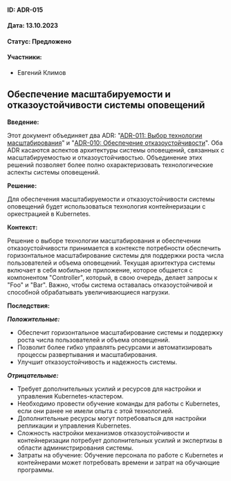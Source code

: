 #### ID: ADR-015

#### Дата: 13.10.2023

#### Статус: Предложено

#### Участники:
* Евгений Климов

## Обеспечение масштабируемости и отказоустойчивости системы оповещений

**Введение:**

Этот документ объединяет два ADR: "[ADR-011: Выбор технологии масштабирования](adr_011.md)" и "[ADR-010: Обеспечение отказоустойчивости](adr_010.md)". Оба ADR касаются аспектов архитектуры системы оповещений, связанных с масштабируемостью и отказоустойчивостью. Объединение этих решений позволяет более полно охарактеризовать технологические аспекты системы оповещений.

**Решение:**

Для обеспечения масштабируемости и отказоустойчивости системы оповещений будет использоваться технология контейнеризации с оркестрацией в Kubernetes.

**Контекст:**

Решение о выборе технологии масштабирования и обеспечении отказоустойчивости принимается в контексте потребности обеспечить горизонтальное масштабирование системы для поддержки роста числа пользователей и объема оповещений. Текущая архитектура системы включает в себя мобильное приложение, которое общается с компонентом "Controller", который, в свою очередь, делает запросы к "Foo" и "Bar". Важно, чтобы система оставалась отказоустойчивой и способной обрабатывать увеличивающиеся нагрузки.

**Последствия:**

***Положительные:***

- Обеспечит горизонтальное масштабирование системы и поддержку роста числа пользователей и объема оповещений.
- Позволит более гибко управлять ресурсами и автоматизировать процессы развертывания и масштабирования.
- Улучшит отказоустойчивость и надежность системы.

***Отрицательные:***

- Требует дополнительных усилий и ресурсов для настройки и управления Kubernetes-кластером.
- Необходимо провести обучение команды для работы с Kubernetes, если они ранее не имели опыта с этой технологией.
- Дополнительные ресурсы могут потребоваться для настройки репликации и управления Kubernetes.
- Сложность настройки механизмов отказоустойчивости и контейнеризации потребует дополнительных усилий и экспертизы в области администрирования системы.
- Затраты на обучение: Обучение персонала по работе с Kubernetes и контейнерами может потребовать времени и затрат на обучающие программы.